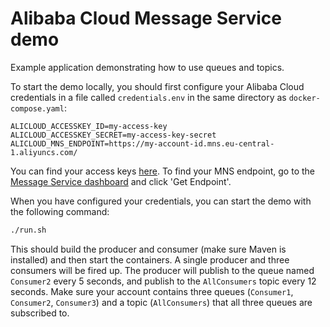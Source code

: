 # Alibaba Cloud Message Service demo

Example application demonstrating how to use queues and topics.

To start the demo locally, you should first configure your Alibaba Cloud credentials in a file called `credentials.env` in the same directory as `docker-compose.yaml`:

```
ALICLOUD_ACCESSKEY_ID=my-access-key
ALICLOUD_ACCESSKEY_SECRET=my-access-key-secret
ALICLOUD_MNS_ENDPOINT=https://my-account-id.mns.eu-central-1.aliyuncs.com/
```

You can find your access keys [here](https://usercenter.console.aliyun.com/#/manage/ak). To find your MNS endpoint, go to the [Message Service dashboard](https://mns-eu-central-1.console.aliyun.com/#/list/eu-central-1) and click 'Get Endpoint'.

When you have configured your credentials, you can start the demo with the following command:

```bash
./run.sh
```

This should build the producer and consumer (make sure Maven is installed) and then start the containers. A single producer and three consumers will be fired up. The producer will publish to the queue named `Consumer2` every 5 seconds, and publish to the `AllConsumers` topic every 12 seconds. Make sure your account contains three queues (`Consumer1`, `Consumer2`, `Consumer3`) and a topic (`AllConsumers`) that all three queues are subscribed to.
